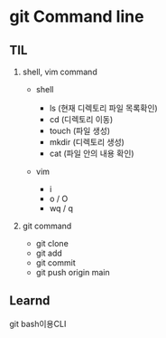 # git Command line

## TIL
1. shell, vim command
   - shell
     - ls (현재 디렉토리 파일 목록확인)
     - cd (디렉토리 이동) 
     - touch (파일 생성)
     - mkdir (디렉토리 생성)
     - cat (파일 안의 내용 확인)
     
   - vim
     - i
     - o / O
     - wq / q
   
2. git command
   - git clone 
   - git add 
   - git commit
   - git push origin main


## Learnd
git bash이용CLI






